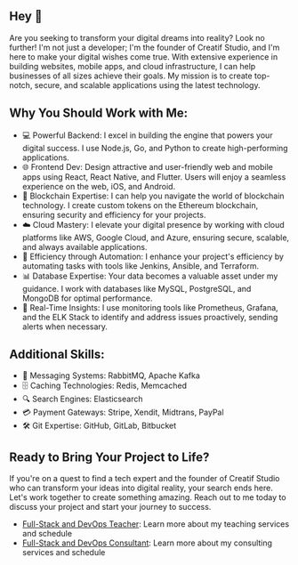 ## Hey 👋
Are you seeking to transform your digital dreams into reality? Look no further! I'm not just a developer; I'm the founder of Creatif Studio, and I'm here to make your digital wishes come true. With extensive experience in building websites, mobile apps, and cloud infrastructure, I can help businesses of all sizes achieve their goals. My mission is to create top-notch, secure, and scalable applications using the latest technology.

## Why You Should Work with Me:

- 💻 Powerful Backend: I excel in building the engine that powers your digital success. I use Node.js, Go, and Python to create high-performing applications.
- 🌐 Frontend Dev: Design attractive and user-friendly web and mobile apps using React, React Native, and Flutter. Users will enjoy a seamless experience on the web, iOS, and Android.
- 🧙 Blockchain Expertise: I can help you navigate the world of blockchain technology. I create custom tokens on the Ethereum blockchain, ensuring security and efficiency for your projects.
- ☁️ Cloud Mastery: I elevate your digital presence by working with cloud platforms like AWS, Google Cloud, and Azure, ensuring secure, scalable, and always available applications.
- 🤖 Efficiency through Automation: I enhance your project's efficiency by automating tasks with tools like Jenkins, Ansible, and Terraform.
- 📊 Database Expertise: Your data becomes a valuable asset under my guidance. I work with databases like MySQL, PostgreSQL, and MongoDB for optimal performance.
- 🚀 Real-Time Insights: I use monitoring tools like Prometheus, Grafana, and the ELK Stack to identify and address issues proactively, sending alerts when necessary.

## Additional Skills:

- 💌 Messaging Systems: RabbitMQ, Apache Kafka
- 🗄️ Caching Technologies: Redis, Memcached
- 🔍 Search Engines: Elasticsearch
- 💳 Payment Gateways: Stripe, Xendit, Midtrans, PayPal
- 🛠️ Git Expertise: GitHub, GitLab, Bitbucket

## Ready to Bring Your Project to Life?

If you're on a quest to find a tech expert and the founder of Creatif Studio who can transform your ideas into digital reality, your search ends here. Let's work together to create something amazing. Reach out to me today to discuss your project and start your journey to success.

- [Full-Stack and DevOps Teacher](TEACH.md): Learn more about my teaching services and schedule
- [Full-Stack and DevOps Consultant](CONSULTANT.md): Learn more about my consulting services and schedule
